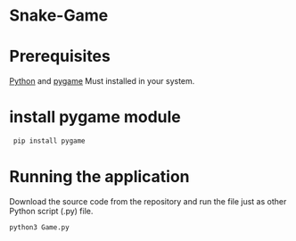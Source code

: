 # Snake-Game

# Prerequisites

[Python](https://www.python.org/) and [pygame](pypi.org/project/pygame/)  Must installed in your system.  

# install pygame module 
```python
 pip install pygame
```

# Running the application 
Download the source code from the repository and run the file just as other Python script (.py) file.
```python
python3 Game.py
```
